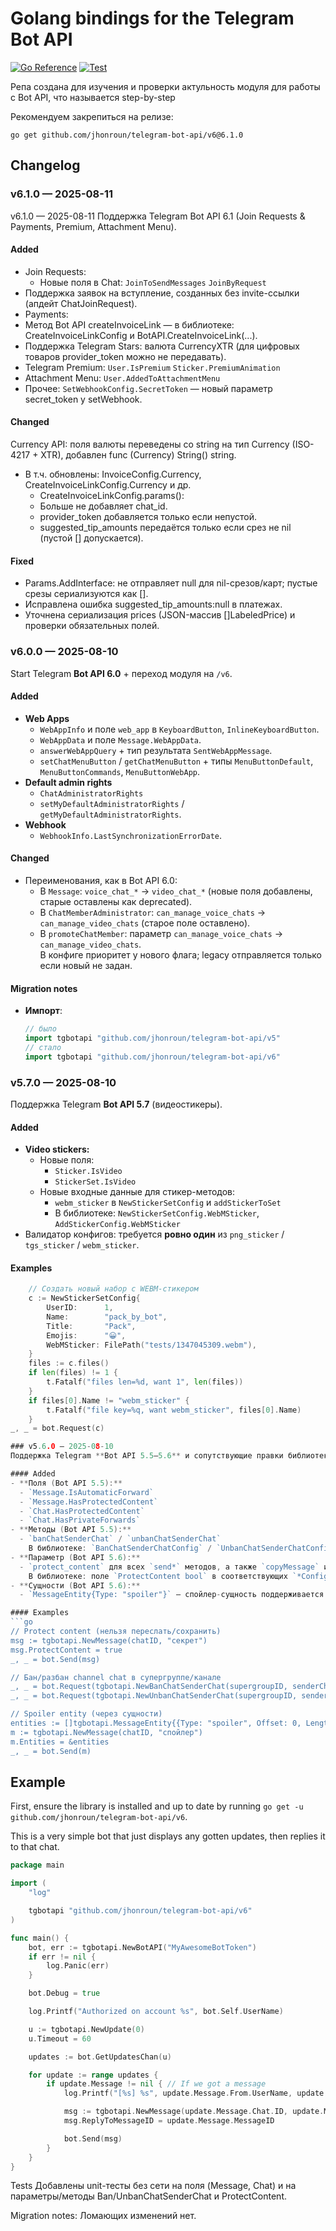 # Golang bindings for the Telegram Bot API

[![Go Reference](https://pkg.go.dev/badge/github.com/jhonroun/telegram-bot-api/v6.svg)](https://pkg.go.dev/github.com/jhonroun/telegram-bot-api/v6)
[![Test](https://github.com/jhonroun/telegram-bot-api/actions/workflows/ci.yml/badge.svg)](https://github.com/jhonroun/telegram-bot-api/actions/workflows/ci.yml)

Репа создана для изучения и проверки актульность модуля для работы с Bot API, что называется step-by-step

Рекомендуем закрепиться на релизе:

```
go get github.com/jhonroun/telegram-bot-api/v6@6.1.0
```

## Changelog

### v6.1.0 — 2025-08-11
v6.1.0 — 2025-08-11
Поддержка Telegram Bot API 6.1 (Join Requests & Payments, Premium, Attachment Menu).

#### Added
 - Join Requests:
   - Новые поля в Chat:
     `JoinToSendMessages`
     `JoinByRequest`
 - Поддержка заявок на вступление, созданных без invite-ссылки (апдейт ChatJoinRequest).
 - Payments:
 - Метод Bot API createInvoiceLink — в библиотеке: CreateInvoiceLinkConfig и BotAPI.CreateInvoiceLink(...).
 - Поддержка Telegram Stars: валюта CurrencyXTR (для цифровых товаров provider_token можно не передавать).
 - Telegram Premium:
    `User.IsPremium`
    `Sticker.PremiumAnimation`
 - Attachment Menu:
    `User.AddedToAttachmentMenu`
 - Прочее:
   `SetWebhookConfig.SecretToken` — новый параметр secret_token у setWebhook.

#### Changed
Currency API: поля валюты переведены со string на тип Currency (ISO-4217 + XTR), добавлен func (Currency) String() string.

- В т.ч. обновлены: InvoiceConfig.Currency, CreateInvoiceLinkConfig.Currency и др.
   - CreateInvoiceLinkConfig.params():
    - Больше не добавляет chat_id.
    - provider_token добавляется только если непустой.
    - suggested_tip_amounts передаётся только если срез не nil (пустой [] допускается).

#### Fixed
 - Params.AddInterface: не отправляет null для nil-срезов/карт; пустые срезы сериализуются как [].
 - Исправлена ошибка suggested_tip_amounts:null в платежах.
 - Уточнена сериализация prices (JSON-массив []LabeledPrice) и проверки обязательных полей.

### v6.0.0 — 2025-08-10
Start Telegram **Bot API 6.0** + переход модуля на `/v6`.

#### Added
- **Web Apps**
  - `WebAppInfo` и поле `web_app` в `KeyboardButton`, `InlineKeyboardButton`.
  - `WebAppData` и поле `Message.WebAppData`.
  - `answerWebAppQuery` + тип результата `SentWebAppMessage`.
  - `setChatMenuButton` / `getChatMenuButton` + типы `MenuButtonDefault`, `MenuButtonCommands`, `MenuButtonWebApp`.
- **Default admin rights**
  - `ChatAdministratorRights`
  - `setMyDefaultAdministratorRights` / `getMyDefaultAdministratorRights`.
- **Webhook**
  - `WebhookInfo.LastSynchronizationErrorDate`.

#### Changed
- Переименования, как в Bot API 6.0:
  - В `Message`: `voice_chat_*` → `video_chat_*` (новые поля добавлены, старые оставлены как deprecated).
  - В `ChatMemberAdministrator`: `can_manage_voice_chats` → `can_manage_video_chats` (старое поле оставлено).
  - В `promoteChatMember`: параметр `can_manage_voice_chats` → `can_manage_video_chats`.  
    В конфиге приоритет у нового флага; legacy отправляется только если новый не задан.

#### Migration notes
- **Импорт**:  
  ```go
  // было
  import tgbotapi "github.com/jhonroun/telegram-bot-api/v5"
  // стало
  import tgbotapi "github.com/jhonroun/telegram-bot-api/v6"

### v5.7.0 — 2025-08-10
Поддержка Telegram **Bot API 5.7** (видеостикеры).

#### Added
- **Video stickers:**
  - Новые поля:
    - `Sticker.IsVideo`
    - `StickerSet.IsVideo`
  - Новые входные данные для стикер-методов:
    - `webm_sticker` в `NewStickerSetConfig` и `addStickerToSet`
    - В библиотеке: `NewStickerSetConfig.WebMSticker`, `AddStickerConfig.WebMSticker`
- Валидатор конфигов: требуется **ровно один** из `png_sticker` / `tgs_sticker` / `webm_sticker`.

#### Examples
```go
	// Создать новый набор с WEBM-стикером
	c := NewStickerSetConfig{
		UserID:      1,
		Name:        "pack_by_bot",
		Title:       "Pack",
		Emojis:      "😀",
		WebMSticker: FilePath("tests/1347045309.webm"),
	}
	files := c.files()
	if len(files) != 1 {
		t.Fatalf("files len=%d, want 1", len(files))
	}
	if files[0].Name != "webm_sticker" {
		t.Fatalf("file key=%q, want webm_sticker", files[0].Name)
	}
_, _ = bot.Request(c)

### v5.6.0 — 2025-08-10
Поддержка Telegram **Bot API 5.5–5.6** и сопутствующие правки библиотеки.

#### Added
- **Поля (Bot API 5.5):**
  - `Message.IsAutomaticForward`
  - `Message.HasProtectedContent`
  - `Chat.HasProtectedContent`
  - `Chat.HasPrivateForwards`
- **Методы (Bot API 5.5):**
  - `banChatSenderChat` / `unbanChatSenderChat`  
    В библиотеке: `BanChatSenderChatConfig` / `UnbanChatSenderChatConfig`, конструкторы `NewBanChatSenderChat` и `NewUnbanChatSenderChat`.
- **Параметр (Bot API 5.6):**
  - `protect_content` для всех `send*` методов, а также `copyMessage` и `forwardMessage`.  
    В библиотеке: поле `ProtectContent bool` в соответствующих `*Config`.
- **Сущности (Bot API 5.6):**
  - `MessageEntity{Type: "spoiler"}` — спойлер-сущность поддерживается при (де)сериализации.

#### Examples
```go
// Protect content (нельзя переслать/сохранить)
msg := tgbotapi.NewMessage(chatID, "секрет")
msg.ProtectContent = true
_, _ = bot.Send(msg)

// Бан/разбан channel chat в супергруппе/канале
_, _ = bot.Request(tgbotapi.NewBanChatSenderChat(supergroupID, senderChannelID))
_, _ = bot.Request(tgbotapi.NewUnbanChatSenderChat(supergroupID, senderChannelID))

// Spoiler entity (через сущности)
entities := []tgbotapi.MessageEntity{{Type: "spoiler", Offset: 0, Length: 6}}
m := tgbotapi.NewMessage(chatID, "спойлер")
m.Entities = &entities
_, _ = bot.Send(m)
```


## Example

First, ensure the library is installed and up to date by running
`go get -u github.com/jhonroun/telegram-bot-api/v6`.

This is a very simple bot that just displays any gotten updates,
then replies it to that chat.

```go
package main

import (
	"log"

	tgbotapi "github.com/jhonroun/telegram-bot-api/v6"
)

func main() {
	bot, err := tgbotapi.NewBotAPI("MyAwesomeBotToken")
	if err != nil {
		log.Panic(err)
	}

	bot.Debug = true

	log.Printf("Authorized on account %s", bot.Self.UserName)

	u := tgbotapi.NewUpdate(0)
	u.Timeout = 60

	updates := bot.GetUpdatesChan(u)

	for update := range updates {
		if update.Message != nil { // If we got a message
			log.Printf("[%s] %s", update.Message.From.UserName, update.Message.Text)

			msg := tgbotapi.NewMessage(update.Message.Chat.ID, update.Message.Text)
			msg.ReplyToMessageID = update.Message.MessageID

			bot.Send(msg)
		}
	}
}
```

Tests
Добавлены unit-тесты без сети на поля (Message, Chat) и на параметры/методы Ban/UnbanChatSenderChat и ProtectContent.

Migration notes: Ломающих изменений нет.
